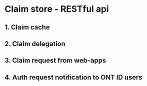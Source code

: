 # Claim store - RESTful api

## 1. Claim cache

## 2. Claim delegation

## 3. Claim request from web-apps

## 4. Auth request notification to ONT ID users

